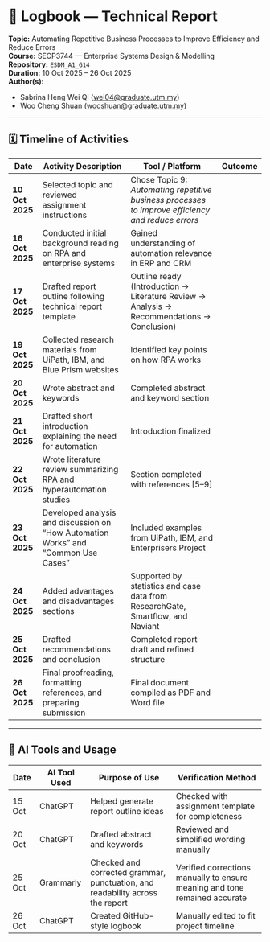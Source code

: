 # 📘 Logbook — Technical Report  
**Topic:** Automating Repetitive Business Processes to Improve Efficiency and Reduce Errors  
**Course:** SECP3744 — Enterprise Systems Design & Modelling  
**Repository:** `ESDM_A1_G14`  
**Duration:** 10 Oct 2025 – 26 Oct 2025  
**Author(s):** 
- Sabrina Heng Wei Qi (wei04@graduate.utm.my)  
- Woo Cheng Shuan (wooshuan@graduate.utm.my)

---

## 🗓️ Timeline of Activities 

| Date | Activity Description | Tool / Platform | Outcome |
|------|----------------------|-----------------|----------|
| **10 Oct 2025** |  Selected topic and reviewed assignment instructions | Chose Topic 9: *Automating repetitive business processes to improve efficiency and reduce errors* |
| **16 Oct 2025** | Conducted initial background reading on RPA and enterprise systems | Gained understanding of automation relevance in ERP and CRM |
| **17 Oct 2025** | Drafted report outline following technical report template | Outline ready (Introduction → Literature Review → Analysis → Recommendations → Conclusion) |
| **19 Oct 2025** | Collected research materials from UiPath, IBM, and Blue Prism websites | Identified key points on how RPA works |
| **20 Oct 2025** | Wrote abstract and keywords | Completed abstract and keyword section |
| **21 Oct 2025** | Drafted short introduction explaining the need for automation | Introduction finalized |
| **22 Oct 2025** | Wrote literature review summarizing RPA and hyperautomation studies | Section completed with references [5–9] |
| **23 Oct 2025** | Developed analysis and discussion on “How Automation Works” and “Common Use Cases” | Included examples from UiPath, IBM, and Enterprisers Project |
| **24 Oct 2025** | Added advantages and disadvantages sections | Supported by statistics and case data from ResearchGate, Smartflow, and Naviant |
| **25 Oct 2025** | Drafted recommendations and conclusion | Completed report draft and refined structure |
| **26 Oct 2025** | Final proofreading, formatting references, and preparing submission | Final document compiled as PDF and Word file |

---

## 🤖 AI Tools and Usage

| Date | AI Tool Used | Purpose of Use | Verification Method |
|------|---------------|----------------|---------------------|
| 15 Oct | ChatGPT | Helped generate report outline ideas | Checked with assignment template for completeness |
| 20 Oct | ChatGPT | Drafted abstract and keywords | Reviewed and simplified wording manually |
| 25 Oct | Grammarly | Checked and corrected grammar, punctuation, and readability across the report | Verified corrections manually to ensure meaning and tone remained accurate |
| 26 Oct | ChatGPT | Created GitHub-style logbook | Manually edited to fit project timeline |
